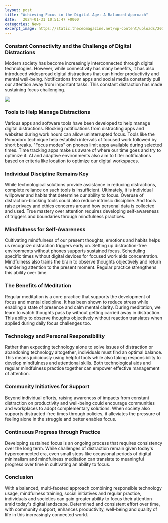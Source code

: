 ```yaml
---
layout: post
title: "Achieving Focus in the Digital Age: A Balanced Approach"
date:   2024-01-31 10:51:47 +0000
categories: News
excerpt_image: https://static.theceomagazine.net/wp-content/uploads/2018/07/02141617/2018.06.12_Jenny-Brockis_Skills-for-the-digital-age_subbed-1200x800.jpg
---
```

### Constant Connectivity and the Challenge of Digital Distractions 
Modern society has become increasingly interconnected through digital technologies. However, while connectivity has many benefits, it has also introduced widespread digital distractions that can hinder productivity and mental well-being. Notifications from apps and social media constantly pull our attention away from important tasks. This constant distraction has made sustaining focus challenging. 

![](https://static.theceomagazine.net/wp-content/uploads/2018/07/02141617/2018.06.12_Jenny-Brockis_Skills-for-the-digital-age_subbed-1200x800.jpg)
### Tools to Help Manage Distractions
Various apps and software tools have been developed to help manage digital distractions. Blocking notifications from distracting apps and websites during work hours can allow uninterrupted focus. Tools like the Pomodoro technique help establish intervals of focused work followed by short breaks. "Focus modes" on phones limit apps available during selected times. Time tracking apps make us aware of where our time goes and try to optimize it. AI and adaptive environments also aim to filter notifications based on criteria like location to optimize our digital workspaces.
### Individual Discipline Remains Key  
While technological solutions provide assistance in reducing distractions, complete reliance on such tools is insufficient. Ultimately, it is individual willpower and habits that determine our ability to focus. Overuse of distraction-blocking tools could also reduce intrinsic discipline. And tools raise privacy and ethics concerns around how personal data is collected and used. True mastery over attention requires developing self-awareness of triggers and boundaries through mindfulness practices.
### Mindfulness for Self-Awareness  
Cultivating mindfulness of our present thoughts, emotions and habits helps us recognize distraction triggers early on. Setting up distraction-free environments without phones supports sustained focus. Scheduling specific times without digital devices for focused work aids concentration. Mindfulness also trains the brain to observe thoughts objectively and return wandering attention to the present moment. Regular practice strengthens this ability over time.  
### The Benefits of Meditation
Regular meditation is a core practice that supports the development of focus and mental discipline. It has been shown to reduce stress while enabling a state of presence and calm mental clarity. During meditation, we learn to watch thoughts pass by without getting carried away in distraction. This ability to observe thoughts objectively without reaction translates when applied during daily focus challenges too.
### Technology and Personal Responsibility
Rather than expecting technology alone to solve issues of distraction or abandoning technology altogether, individuals must find an optimal balance. This means judiciously using helpful tools while also taking responsibility to develop mindfulness and attentional skills. Both technological aids and regular mindfulness practice together can empower effective management of attention.
### Community Initiatives for Support  
Beyond individual efforts, raising awareness of impacts from constant distraction on productivity and well-being could encourage communities and workplaces to adopt complementary solutions. When society also supports distracted-free times through policies, it alleviates the pressure of feeling alone in the struggle and better enables focus. 
### Continuous Progress through Practice
Developing sustained focus is an ongoing process that requires consistency over the long term. While challenges of distraction remain given today's hyperconnected era, even small steps like occasional periods of digital minimalism and mindfulness meditation can translate to meaningful progress over time in cultivating an ability to focus.  
### Conclusion
With a balanced, multi-faceted approach combining responsible technology usage, mindfulness training, social initiatives and regular practice, individuals and societies can gain greater ability to focus their attention amid today's digital landscape. Determined and consistent effort over time, with community support, enhances productivity, well-being and quality of life in this increasingly connected world.